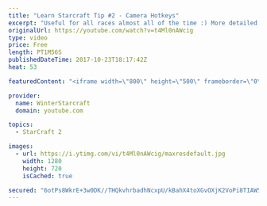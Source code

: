 ```yaml
---
title: "Learn Starcraft Tip #2 - Camera Hotkeys"
excerpt: "Useful for all races almost all of the time :) More detailed guides/tutorials under the learn to play starcraft playlist."
originalUrl: https://youtube.com/watch?v=t4Ml0nAWcig
type: video
price: Free
length: PT1M56S
publishedDateTime: 2017-10-23T18:17:42Z
heat: 53

featuredContent: "<iframe width=\"800\" height=\"500\" frameborder=\"0\" src=\"https://www.youtube.com/embed/t4Ml0nAWcig\" allow=\"accelerometer; autoplay; encrypted-media; gyroscope; picture-in-picture\" allowfullscreen></iframe>"

provider:
  name: WinterStarcraft
  domain: youtube.com

topics:
  - StarCraft 2

images:
  - url: https://i.ytimg.com/vi/t4Ml0nAWcig/maxresdefault.jpg
    width: 1280
    height: 720
    isCached: true

secured: "6otPs8WkrE+3w0DK//THQkvhrbadhNcxpU/kBahX4toXGvOXjK2VoPi8TIAW5qcgZBiYWm9ufBGFcJYclqB9cmgZYhD/21KrIPXIzJ0wqf9BiWjpNP594dSfoHwu51AKbXfs8EwqiHjzX0LWDua9YoD7yX9x+1kQi8Uo67XgZMZUDZVge9Ze0Ri1zYPcpXeAUnDcJd1mwwRp7fo7r3Ebno+5VPDRJRgjbwe4WkvOMuYKtveuu0SXIR6IxXAafJLJ7Hn5H6+/mX9Gqw44ipQLpa16eexQ52YKg+BkTMcsqrrwF3fmFc091zeBBgrN3xLjThELN6iwz0MnnDtQ6e7XwBrSkXzA2dKeirrmy/WBOyo5T3jiV4Y9u5s3FYndY1TVcbLTsaBaJwQupGQdA+Png0BHf+KfyI+EyledXavjvrI=;PsnIrhtYRZ8zmpJLWQna+Q=="
---
```


